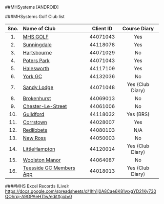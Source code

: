 ##MHSystems [ANDROID]

###MHSystems Golf Club list

| Sno.  | 										 	Name of Club    												 		 | Client ID |  Course Diary   |
| :---: | :----------------------------------------------------------------------------------------------------------------  | :-------: | :-------------: |
| 1.    | [MHS GOLF](https://github.com/uCreateit/mhsystems_android/tree/master/MHS%20Demo/MHSystems)       	   	  		 | 44071043  |       Yes       |
| 2.    | [Sunningdale](https://github.com/uCreateit/mhsystems_android/tree/master/Sunningdale/MHSystems)       	  		 | 44118078  |       Yes       |
| 3.    | [Hartsbourne](https://github.com/uCreateit/mhsystems_android/tree/master/Hartsbourne/MHSystems)             		 | 44071029  |       No        |
| 4.    | [Poters Park](https://github.com/uCreateit/mhsystems_android/tree/master/Porters%20Park/MHSystems)         	     | 44071043  |       Yes       |
| 5.    | [Halesworth](https://github.com/uCreateit/mhsystems_android/tree/master/Halesworth/MHSystems)     	   		     | 44117109  |       Yes       |
| 6.    | [York GC](https://github.com/uCreateit/mhsystems_android/tree/master/York%20GC%20Members%20App/MHSystems)  	     | 44132036  |       No        |
| 7.    | [Sandy Lodge](https://github.com/uCreateit/mhsystems_android/tree/master/Sandy%20Lodge/MHSystems)       	  		 | 44071048  | Yes (Club Diary)|
| 8.    | [Brokenhurst](https://github.com/uCreateit/mhsystems_android/tree/master/Brokenhurst/MHSystems)       	         | 44069013  |       No        |
| 9.    | [Chester-Le-Street](https://github.com/uCreateit/mhsystems_android/tree/master/Chester%20Le%20Street/MHSystems) 	 | 44061006  |       No        |
| 10.   | [Guildford](https://github.com/uCreateit/mhsystems_android/tree/master/Guildford/MHSystems)         				 | 44118032  |    Yes (BRS)    |
| 11.   | [Corrstown](https://github.com/uCreateit/mhsystems_android/tree/master/Corrstown/MHSystems)         				 | 44028007  |    	Yes        |
| 12.   | [Redlibbets](https://github.com/uCreateit/mhsystems_android/tree/master/Redlibbets/MHSystems)        				 | 44080103  |       N/A       |
| 13.   | [New Ross](https://github.com/uCreateit/mhsystems_android/tree/master/New%20Ross/MHSystems)                        | 44050003  |       No        |
| 14.   | [LittleHampton](https://github.com/uCreateit/mhsystems_android/tree/master/LittleHampton/MHSystems)                | 44120014  | Yes (Club Diary)|
| 15.   | [Woolston Manor](https://github.com/uCreateit/mhsystems_android/tree/master/Woolston%20Manor/MHSystems)            | 44064087  |       No        |
| 16.   | [Teesside GC Members App](https://github.com/uCreateit/mhsystems_android/tree/master/Teeside/MHSystems)            | 44018013  | Yes (Club Diary)|

####MHS Excel Records (Live):
https://docs.google.com/spreadsheets/d/1hh1j0A8Cae6K81wxgYD21Ky730QOhrpj-A9GPAeHTtw/edit#gid=0